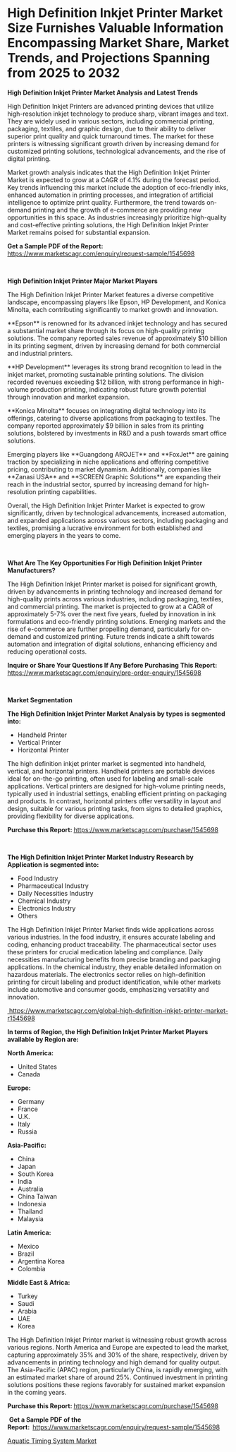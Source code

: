 <p><h1>High Definition Inkjet Printer Market Size Furnishes Valuable Information Encompassing Market Share, Market Trends, and Projections Spanning from 2025 to 2032</h1></p><p><strong>High Definition Inkjet Printer Market Analysis and Latest Trends</strong></p>
<p><p>High Definition Inkjet Printers are advanced printing devices that utilize high-resolution inkjet technology to produce sharp, vibrant images and text. They are widely used in various sectors, including commercial printing, packaging, textiles, and graphic design, due to their ability to deliver superior print quality and quick turnaround times. The market for these printers is witnessing significant growth driven by increasing demand for customized printing solutions, technological advancements, and the rise of digital printing.</p><p>Market growth analysis indicates that the High Definition Inkjet Printer Market is expected to grow at a CAGR of 4.1% during the forecast period. Key trends influencing this market include the adoption of eco-friendly inks, enhanced automation in printing processes, and integration of artificial intelligence to optimize print quality. Furthermore, the trend towards on-demand printing and the growth of e-commerce are providing new opportunities in this space. As industries increasingly prioritize high-quality and cost-effective printing solutions, the High Definition Inkjet Printer Market remains poised for substantial expansion.</p></p>
<p><strong>Get a Sample PDF of the Report:&nbsp;</strong> <a href="https://www.marketscagr.com/enquiry/request-sample/1545698?utm_campaign=1895&utm_medium=2&utm_source=Github&utm_content=ia&utm_term=17022025&utm_id=high-definition-inkjet-printer">https://www.marketscagr.com/enquiry/request-sample/1545698</a></p>
<p>&nbsp;</p>
<p><strong>High Definition Inkjet Printer Major Market Players</strong></p>
<p><p>The High Definition Inkjet Printer Market features a diverse competitive landscape, encompassing players like Epson, HP Development, and Konica Minolta, each contributing significantly to market growth and innovation. </p><p>**Epson** is renowned for its advanced inkjet technology and has secured a substantial market share through its focus on high-quality printing solutions. The company reported sales revenue of approximately $10 billion in its printing segment, driven by increasing demand for both commercial and industrial printers.</p><p>**HP Development** leverages its strong brand recognition to lead in the inkjet market, promoting sustainable printing solutions. The division recorded revenues exceeding $12 billion, with strong performance in high-volume production printing, indicating robust future growth potential through innovation and market expansion.</p><p>**Konica Minolta** focuses on integrating digital technology into its offerings, catering to diverse applications from packaging to textiles. The company reported approximately $9 billion in sales from its printing solutions, bolstered by investments in R&D and a push towards smart office solutions.</p><p>Emerging players like **Guangdong AROJET** and **FoxJet** are gaining traction by specializing in niche applications and offering competitive pricing, contributing to market dynamism. Additionally, companies like **Zanasi USA** and **SCREEN Graphic Solutions** are expanding their reach in the industrial sector, spurred by increasing demand for high-resolution printing capabilities.</p><p>Overall, the High Definition Inkjet Printer Market is expected to grow significantly, driven by technological advancements, increased automation, and expanded applications across various sectors, including packaging and textiles, promising a lucrative environment for both established and emerging players in the years to come.</p></p>
<p>&nbsp;</p>
<p><strong>What Are The Key Opportunities For High Definition Inkjet Printer Manufacturers?</strong></p>
<p><p>The High Definition Inkjet Printer market is poised for significant growth, driven by advancements in printing technology and increased demand for high-quality prints across various industries, including packaging, textiles, and commercial printing. The market is projected to grow at a CAGR of approximately 5-7% over the next five years, fueled by innovation in ink formulations and eco-friendly printing solutions. Emerging markets and the rise of e-commerce are further propelling demand, particularly for on-demand and customized printing. Future trends indicate a shift towards automation and integration of digital solutions, enhancing efficiency and reducing operational costs.</p></p>
<p><strong>Inquire or Share Your Questions If Any Before Purchasing This Report:</strong> <a href="https://www.marketscagr.com/enquiry/pre-order-enquiry/1545698?utm_campaign=1895&utm_medium=2&utm_source=Github&utm_content=ia&utm_term=17022025&utm_id=high-definition-inkjet-printer">https://www.marketscagr.com/enquiry/pre-order-enquiry/1545698</a></p>
<p>&nbsp;</p>
<p><strong>Market Segmentation</strong></p>
<p><strong>The High Definition Inkjet Printer Market Analysis by types is segmented into:</strong></p>
<p><ul><li>Handheld Printer</li><li>Vertical Printer</li><li>Horizontal Printer</li></ul></p>
<p><p>The high definition inkjet printer market is segmented into handheld, vertical, and horizontal printers. Handheld printers are portable devices ideal for on-the-go printing, often used for labeling and small-scale applications. Vertical printers are designed for high-volume printing needs, typically used in industrial settings, enabling efficient printing on packaging and products. In contrast, horizontal printers offer versatility in layout and design, suitable for various printing tasks, from signs to detailed graphics, providing flexibility for diverse applications.</p></p>
<p><strong>Purchase this Report:&nbsp;</strong><a href="https://www.marketscagr.com/purchase/1545698?utm_campaign=1895&utm_medium=2&utm_source=Github&utm_content=ia&utm_term=17022025&utm_id=high-definition-inkjet-printer">https://www.marketscagr.com/purchase/1545698</a></p>
<p>&nbsp;</p>
<p><strong>The High Definition Inkjet Printer Market Industry Research by Application is segmented into:</strong></p>
<p><ul><li>Food Industry</li><li>Pharmaceutical Industry</li><li>Daily Necessities Industry</li><li>Chemical Industry</li><li>Electronics Industry</li><li>Others</li></ul></p>
<p><p>The High Definition Inkjet Printer Market finds wide applications across various industries. In the food industry, it ensures accurate labeling and coding, enhancing product traceability. The pharmaceutical sector uses these printers for crucial medication labeling and compliance. Daily necessities manufacturing benefits from precise branding and packaging applications. In the chemical industry, they enable detailed information on hazardous materials. The electronics sector relies on high-definition printing for circuit labeling and product identification, while other markets include automotive and consumer goods, emphasizing versatility and innovation.</p></p>
<p><a href="https://www.marketscagr.com/global-high-definition-inkjet-printer-market-r1545698?utm_campaign=1895&utm_medium=2&utm_source=Github&utm_content=ia&utm_term=17022025&utm_id=high-definition-inkjet-printer">&nbsp;https://www.marketscagr.com/global-high-definition-inkjet-printer-market-r1545698</a></p>
<p><strong>In terms of Region, the High Definition Inkjet Printer Market Players available by Region are:</strong></p>
<p>
    <p> <strong> North America: </strong>
        <ul>
            <li>United States</li>
            <li>Canada</li>
        </ul>
        </p> 
    <p> <strong> Europe: </strong>
        <ul>
            <li>Germany</li>
            <li>France</li>
            <li>U.K.</li>
            <li>Italy</li>
            <li>Russia</li>
        </ul>
        </p> 
    <p> <strong> Asia-Pacific: </strong>
        <ul>
            <li>China</li>
            <li>Japan</li>
            <li>South Korea</li>
            <li>India</li>
            <li>Australia</li>
            <li>China Taiwan</li>
            <li>Indonesia</li>
            <li>Thailand</li>
            <li>Malaysia</li>
        </ul>
        </p> 
    <p> <strong> Latin America: </strong>
        <ul>
            <li>Mexico</li>
            <li>Brazil</li>
            <li>Argentina Korea</li>
            <li>Colombia</li>
        </ul>
        </p> 
    <p> <strong> Middle East & Africa: </strong>
        <ul>
            <li>Turkey</li>
            <li>Saudi</li>
            <li>Arabia</li>
            <li>UAE</li>
            <li>Korea</li>
        </ul>
    </p>
    </p>
<p><p>The High Definition Inkjet Printer market is witnessing robust growth across various regions. North America and Europe are expected to lead the market, capturing approximately 35% and 30% of the share, respectively, driven by advancements in printing technology and high demand for quality output. The Asia-Pacific (APAC) region, particularly China, is rapidly emerging, with an estimated market share of around 25%. Continued investment in printing solutions positions these regions favorably for sustained market expansion in the coming years.</p></p>
<p><strong>Purchase this Report: </strong><a href="https://www.marketscagr.com/purchase/1545698?utm_campaign=1895&utm_medium=2&utm_source=Github&utm_content=ia&utm_term=17022025&utm_id=high-definition-inkjet-printer">https://www.marketscagr.com/purchase/1545698</a></p>
<p>&nbsp;<strong>Get a Sample PDF of the Report:&nbsp;&nbsp;</strong><a href="https://www.marketscagr.com/enquiry/request-sample/1545698?utm_campaign=1895&utm_medium=2&utm_source=Github&utm_content=ia&utm_term=17022025&utm_id=high-definition-inkjet-printer">https://www.marketscagr.com/enquiry/request-sample/1545698</a></p>
<p><strong></strong></p>
<p><p><a href="https://github.com/mahnoor2003/Market-Research-Report-List-7/blob/main/aquatic-timing-system-market.md?utm_campaign=1895&utm_medium=2&utm_source=Github&utm_content=ia&utm_term=17022025&utm_id=high-definition-inkjet-printer">Aquatic Timing System Market</a></p></p>